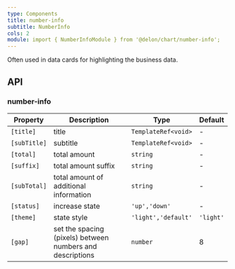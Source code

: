 ```yaml
---
type: Components
title: number-info
subtitle: NumberInfo
cols: 2
module: import { NumberInfoModule } from '@delon/chart/number-info';
---
```


Often used in data cards for highlighting the business data.

## API

### number-info

| Property     | Description                                               | Type               | Default |
| ------------ | --------------------------------------------------------- | ------------------ | ------- |
| `[title]`    | title                                                     | `TemplateRef<void>` | -       |
| `[subTitle]` | subtitle                                                  | `TemplateRef<void>` | -       |
| `[total]`    | total amount                                              | `string`           | -       |
| `[suffix]`   | total amount suffix                                       | `string`           | -       |
| `[subTotal]` | total amount of additional information                    | `string`           | -       |
| `[status]`   | increase state                                            | `'up','down'`        | -       |
| `[theme]`    | state style                                               | `'light','default'`    | `'light'` |
| `[gap]`      | set the spacing (pixels) between numbers and descriptions | `number`           | 8       |
